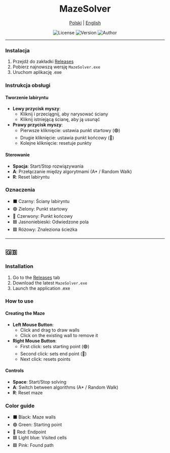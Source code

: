 <div align="center">

# MazeSolver

[Polski](#-polski) | [English](#-english)

![License](https://img.shields.io/badge/license-Modified_MIT-blue.svg)
![Version](https://img.shields.io/badge/version-0.6.9-green.svg)
![Author](https://img.shields.io/badge/author-philornot-purple.svg)

</div>

---

### Instalacja

1. Przejdź do zakładki [Releases](https://github.com/philornot/mazesolver/releases/latest)
2. Pobierz najnowszą wersję `MazeSolver.exe`
3. Uruchom aplikację .exe

### Instrukcja obsługi

#### Tworzenie labiryntu
- **Lewy przycisk myszy**: 
  - Kliknij i przeciągnij, aby narysować ściany
  - Kliknij istniejącą ścianę, aby ją usunąć
- **Prawy przycisk myszy**:
  - Pierwsze kliknięcie: ustawia punkt startowy (🟢)
  - Drugie kliknięcie: ustawia punkt końcowy (🔴)
  - Kolejne kliknięcie: resetuje punkty

#### Sterowanie
- **Spacja**: Start/Stop rozwiązywania
- **A**: Przełączanie między algorytmami (A* / Random Walk)
- **R**: Reset labiryntu

### Oznaczenia
- ⬛ Czarny: Ściany labiryntu
- 🟢 Zielony: Punkt startowy
- 🔴 Czerwony: Punkt końcowy
- 🟦 Jasnoniebieski: Odwiedzone pola
- 🟪 Różowy: Znaleziona ścieżka

---

## 🇬🇧

### Installation

1. Go to the [Releases](https://github.com/philornot/mazesolver/releases/latest) tab
2. Download the latest `MazeSolver.exe`
3. Launch the application .exe

### How to use

#### Creating the Maze
- **Left Mouse Button**: 
  - Click and drag to draw walls
  - Click on the existing wall to remove it
- **Right Mouse Button**:
  - First click: sets starting point (🟢)
  - Second click: sets end point (🔴)
  - Next click: resets points

#### Controls
- **Space**: Start/Stop solving
- **A**: Switch between algorithms (A* / Random Walk)
- **R**: Reset maze

### Color guide
- ⬛ Black: Maze walls
- 🟢 Green: Starting point
- 🔴 Red: Endpoint
- 🟦 Light blue: Visited cells
- 🟪 Pink: Found path
